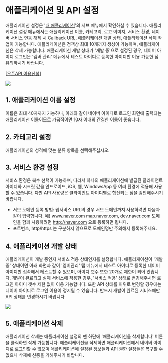 # 애플리케이션 및 API 설정
애플리케이션 설정은 '[내 애플리케이션](https://developers.naver.com/appinfo)'의 서브 메뉴에서 확인하실 수 있습니다. 애플리케이션 설정 메뉴에서는 애플리케이션 이름, 카테고리, 로고 이미지, 서비스 환경, 네이버 서비스 연동 해제 시 Callback URL, 애플리케이션 개발 상태, 애플리케이션 삭제 작업이 가능합니다. 애플리케이션은 정책상 최대 10개까지 생성이 가능하며, 애플리케이션은 삭제 가능합니다. 애플리케이션 개발 상태가 '개발 중'으로 설정된 경우, 네이버 아이디 로그인은 '멤버 관리' 메뉴에서 테스트 아이디로 등록한 아이디만 이용 가능한 점 유의하시기 바랍니다.

[[오픈API 이용신청](https://developers.naver.com/apps/#/register)]

<img src='https://developers.naver.com/inc/devcenter/images/cont/img_guide_04.png'>

## 1. 애플리케이션 이름 설정
이름은 최대 40자까지 가능하나, 아래와 같이 네이버 아이디로 로그인 화면에 출력되는 애플리케이션 이름이므로 가급적이면 10자 이내의 간결한 이름이 좋습니다.
## 2. 카테고리 설정
애플리케이션의 성격에 맞는 분류 항목을 선택해주십시오.
## 3. 서비스 환경 설정
서비스 환경은 복수 선택이 가능하며, 따라서 하나의 애플리케이션에 발급된 클라이언트 아이디와 시크릿 값을 안드로이드, iOS, 웹, WindowsApp 등 여러 환경에 적용해 사용할 수 있습니다. 다만 API 사용량은 클라이언트 아이디별로 합산되는 점을 감안해주시기 바랍니다.
* 서브 도메인 등록 방법: 웹서비스 URL의 경우 서브 도메인까지 사용하려면 다음과 같이 입력합니다.
예) www.naver.com map.naver.com, dev.naver.com 도메인을 함께 사용하려면 http://naver.com 으로 등록하면 됩니다.
* 포트번호, http/https 는 구분하지 않으므로 도메인명만 주의해서 등록해주세요.
## 4. 애플리케이션 개발 상태
애플리케이션이 개발 중인지 서비스 적용 상태인지를 설정합니다. 애플리케이션이 '개발 중' 상태이면 아래 화면과 같이 '멤버관리' 탭 메뉴에서 테스트 아이디로 등록한 네이버 아이디만 접속해서 테스트할 수 있으며, 아이디 갯수 또한 20개로 제한이 되어 있습니다. 개발이 완료되고 실제 서비스에 적용한 경우, '서비스 적용' 상태로 변경해주시면 로그인 아이디 갯수 제한 없이 이용 가능합니다. 또한 API 상태를 허위로 변경할 경우에는 네이버 아이디로 로그인 이용이 정지될 수 있습니다. 반드시 개발이 완료된 서비스에만 API 상태를 변경하시기 바랍니다

<img src='https://developers.naver.com/inc/devcenter/images/cont/img_guide_05.png'>

## 5. 애플리케이션 삭제
애플리케이션 삭제는 애플리케이션 설정의 맨 하단에 '애플리케이션을 삭제합니다' 버튼을 클릭하면 삭제 가능합니다. 애플리케이션을 삭제하면 애플리케이션에서 네이버 아이디로 로그인할 수 없으며 애플리케이션에 설정된 정보들과 API 권한 설정들은 복구할 수 없으니 삭제에 신중을 기해주시기 바랍니다.

